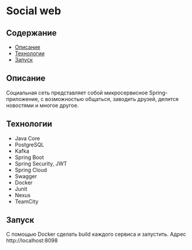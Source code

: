 # Social web


## Содержание
- [Описание](#Описание)
- [Технологии](#технологии)
- [Запуск](#запуск)

## Описание 
Социальная сеть представляет собой микросервисное Spring-приложение, с возможностью общаться, заводить друзей, делится новостями и многое другое.

## Технологии
- Java Core 
- PostgreSQL
- Kafka
- Spring Boot
- Spring Security, JWT
- Spring Cloud
- Swagger
- Docker
- Junit
- Nexus
- TeamCity

## Запуск

С помощью Docker сделать build каждого сервиса и запустить.
Адрес http://localhost:8098 




